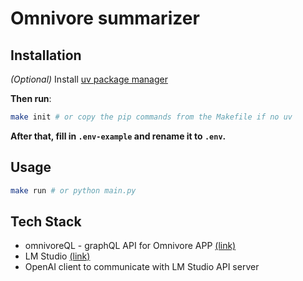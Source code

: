 # Omnivore summarizer

## Installation

*(Optional)* Install [uv package manager](https://github.com/astral-sh/uv)

**Then run**:

```bash
make init # or copy the pip commands from the Makefile if no uv
```

**After that, fill in `.env-example` and rename it to `.env`.**

## Usage

```bash
make run # or python main.py
```

## Tech Stack

- omnivoreQL - graphQL API for Omnivore APP [(link)](https://github.com/yazdipour/OmnivoreQL)
- LM Studio [(link)](https://lmstudio.ai/)
- OpenAI client to communicate with LM Studio API server
